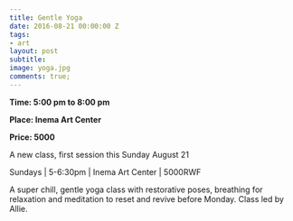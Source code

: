 ```yaml
---
title: Gentle Yoga
date: 2016-08-21 00:00:00 Z
tags:
- art
layout: post
subtitle: 
image: yoga.jpg
comments: true;
---
```


<strong>Time: 5:00 pm to 8:00 pm</strong>

<strong>Place: Inema Art Center</strong>

<strong>Price: 5000 </strong>

A new class, first session this Sunday August 21

Sundays | 5-6:30pm | Inema Art Center | 5000RWF

A super chill, gentle yoga class with restorative poses, breathing for relaxation and meditation to reset and revive before Monday. Class led by Allie.
